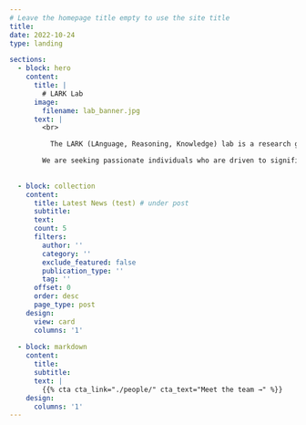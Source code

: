 ```yaml
---
# Leave the homepage title empty to use the site title
title:
date: 2022-10-24
type: landing

sections:
  - block: hero
    content:
      title: |
        # LARK Lab 
      image:
        filename: lab_banner.jpg
      text: |
        <br>

          The LARK (LAnguage, Reasoning, Knowledge) lab is a research group at the Department of Biomedical Informatics, University of Colorado, Anschutz, led by Dr. Yanjun Gao. By developing foundational technologies and conducting cutting-edge research in natural language processing (NLP) with innovative artificial intelligence (AI), the lab is dedicated to creating powerful tools that tackle critical healthcare challenges and integrate seamlessly into healthcare systems.

        We are seeking passionate individuals who are driven to significantly impact the field through groundbreaking research and inventive solutions. The lab currently has openings for Postdoc, PhD students, Data Scientists, and Research Interns available. 
   
  
  - block: collection
    content:
      title: Latest News (test) # under post
      subtitle:
      text:
      count: 5
      filters:
        author: ''
        category: ''
        exclude_featured: false
        publication_type: ''
        tag: ''
      offset: 0
      order: desc
      page_type: post
    design:
      view: card
      columns: '1'
  
  - block: markdown
    content:
      title:
      subtitle:
      text: |
        {{% cta cta_link="./people/" cta_text="Meet the team →" %}}
    design:
      columns: '1'
---
```

